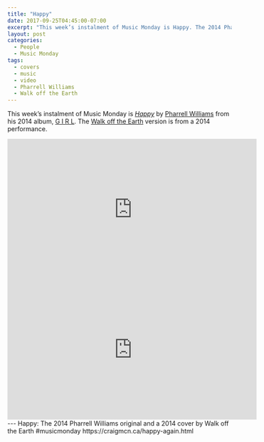 ```yaml
---
title: "Happy"
date: 2017-09-25T04:45:00-07:00
excerpt: "This week’s instalment of Music Monday is Happy. The 2014 Pharrell Williams original and a 2014 cover by Walk off the Earth."
layout: post
categories:
  - People
  - Music Monday
tags:
  - covers
  - music
  - video
  - Pharrell Williams
  - Walk off the Earth
---
```

This week’s instalment of Music Monday is [_Happy_](https://en.wikipedia.org/wiki/Happy_(Pharrell_Williams_song)) by [Pharrell Williams](http://pharrellwilliams.com/) from his 2014 album, [G&nbsp;I&nbsp;R&nbsp;L](https://en.wikipedia.org/wiki/Girl_(Pharrell_Williams_album)). The [Walk off the Earth](http://www.walkofftheearth.com/) version is from a 2014 performance.

<div class="video-container">
  <iframe width="560" height="315" src="https://www.youtube.com/embed/ZbZSe6N_BXs" frameborder="0" allowfullscreen></iframe>
</div>

<div class="video-container">
  <iframe width="560" height="315" src="https://www.youtube.com/embed/IbVoo7YLWnI" frameborder="0" allowfullscreen></iframe>
</div>
---
Happy: The 2014 Pharrell Williams original and a 2014 cover by Walk off the Earth #musicmonday https://craigmcn.ca/happy-again.html
